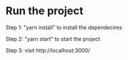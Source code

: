 # Run the project

Step 1:
"yarn install" to install the dependecires 

Step 2:
"yarn start" to start the project

Step 3:
visit http://localhost:3000/